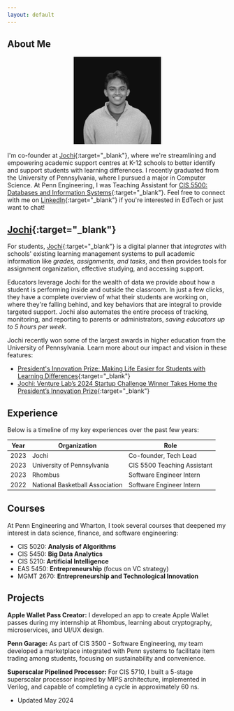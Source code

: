 ```yaml
---
layout: default
---
```


## About Me

<div style="text-align:center;">
    <img src="rahulbw.jpeg" alt="Profile Picture" style="width:200px; height:auto;">
</div>

I'm co-founder at [Jochi](https://www.jochi.info/){:target="_blank"}, where we're streamlining and empowering academic support centres at K-12 schools to better identify and support students with learning differences. I recently graduated from the University of Pennsylvania, where I pursued a major in Computer Science. At Penn Engineering, I was Teaching Assistant for [CIS 5500: Databases and Information Systems](https://online.seas.upenn.edu/courses/cis-550-database-information-systems/){:target="_blank"}. Feel free to connect with me on [LinkedIn](https://www.linkedin.com/in/rahul-nambiar27/){:target="_blank"} if you're interested in EdTech or just want to chat!

## [Jochi](https://www.jochi.info/){:target="_blank"}

For students, [Jochi](https://www.jochi.info/){:target="_blank"} is a digital planner that *integrates* with schools' existing learning management systems to pull academic information like *grades, assignments, and tasks*, and then provides tools for assignment organization, effective studying, and accessing support.

Educators leverage Jochi for the wealth of data we provide about how a student is performing inside and outside the classroom. In just a few clicks, they have a complete overview of what their students are working on, where they're falling behind, and key behaviors that are integral to provide targeted support. Jochi also automates the entire process of tracking, monitoring, and reporting to parents or administrators, *saving educators up to 5 hours per week*.

Jochi recently won some of the largest awards in higher education from the University of Pennsylvania. Learn more about our impact and vision in these features:
- [President's Innovation Prize: Making Life Easier for Students with Learning Differences](https://penntoday.upenn.edu/news/presidents-innovation-prize-making-life-easier-students-learning-differences-jochi){:target="_blank"}
- [Jochi: Venture Lab’s 2024 Startup Challenge Winner Takes Home the President’s Innovation Prize](https://venturelab.upenn.edu/news/jochi-venture-labs-2024-startup-challenge-winner-takes-home-the-presidents-innovation-prize){:target="_blank"}


## Experience

Below is a timeline of my key experiences over the past few years:

| Year | Organization                      | Role                           |
|------|-----------------------------------|--------------------------------|
| 2023 | Jochi                             | Co-founder, Tech Lead          |
| 2023 | University of Pennsylvania        | CIS 5500 Teaching Assistant    |
| 2023 | Rhombus                           | Software Engineer Intern       |
| 2022 | National Basketball Association   | Software Engineer Intern       |

## Courses

At Penn Engineering and Wharton, I took several courses that deepened my interest in data science, finance, and software engineering:

- CIS 5020: **Analysis of Algorithms**
- CIS 5450: **Big Data Analytics**
- CIS 5210: **Artificial Intelligence**
- EAS 5450: **Entrepreneurship** (focus on VC strategy)
- MGMT 2670: **Entrepreneurship and Technological Innovation**

## Projects

**Apple Wallet Pass Creator:** I developed an app to create Apple Wallet passes during my internship at Rhombus, learning about cryptography, microservices, and UI/UX design.

**Penn Garage:** As part of CIS 3500 - Software Engineering, my team developed a marketplace integrated with Penn systems to facilitate item trading among students, focusing on sustainability and convenience.

**Superscalar Pipelined Processor:** For CIS 5710, I built a 5-stage superscalar processor inspired by MIPS architecture, implemented in Verilog, and capable of completing a cycle in approximately 60 ns.

- Updated May 2024
